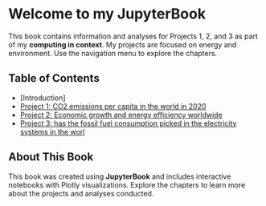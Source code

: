 
# Welcome to my JupyterBook

This book contains information and analyses for Projects 1, 2, and 3 as part of my **computing in context**. My projects are focused on energy and environment. Use the navigation menu to explore the chapters.

## Table of Contents
- [Introduction]
- [Project 1: CO2 emissions per capita in the world in 2020](P1/Proj1.ipynb)
- [Project 2: Economic growth and energy efficiency worldwide](P2/Proj2.ipynb)
- [Project 3: has the fossil fuel consumption picked in the electricity systems in the worl](P3/Proj3.ipynb)

## About This Book

This book was created using **JupyterBook** and includes interactive notebooks with Plotly visualizations. Explore the chapters to learn more about the projects and analyses conducted.